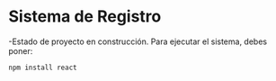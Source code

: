 <h1>Sistema de Registro</h1>
-Estado de proyecto en construcción.
Para ejecutar el sistema, debes poner:

```npm install react```
